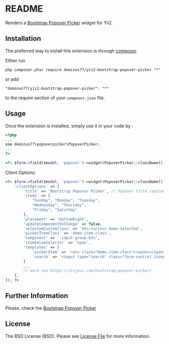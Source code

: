 README
======
Renders a [Bootstrap Popover Picker](https://itsjavi.com/bootstrap-popover-picker/) widget for Yii2. 

Installation
------------

The preferred way to install this extension is through [composer](http://getcomposer.org/download/).

Either run

```
php composer.phar require dominus77/yii2-bootstrap-popover-picker "*"
```

or add

```
"dominus77/yii2-bootstrap-popover-picker": "*"
```

to the require section of your `composer.json` file.


Usage
-----

Once the extension is installed, simply use it in your code by  :

```php
<?php
...
use dominus77\popoverpicker\PopoverPicker;
...
?>

<?= $form->field($model, 'popover')->widget(PopoverPicker::className(), []); ?>

```

Client Options:

```php
<?= $form->field($model, 'popover')->widget(PopoverPicker::className(), [
    'clientOptions' => [
        'title' => 'Bootstrap Popover Picker', // Popover title (optional) only if specified in the template
        'items' => [
            "Sunday", "Monday", "Tuesday",
            "Wednesday", "Thursday",
            "Friday", "Saturday"
        ],
        'placement' => 'bottomRight',
        'updateComponentOnChange' => false,
        'selectedCustomClass' => 'btn-success demo-selected',
        'pickerItemClass' => 'demo-item-class',
        'component' => '.input-group-btn',
        'itemValueSelector' => 'span',
        'templates' => [
            'pickerItem' => '<div class="demo-item-class"><span></span></div>',
            'search' => '<input type="search" class="form-control iconpicker-search" placeholder="Type to filter" />'
        ]
        ...
        // more see https://itsjavi.com/bootstrap-popover-picker/
    ],
]); ?>
```

Further Information
-----
Please, check the [Bootstrap Popover Picker](https://itsjavi.com/bootstrap-popover-picker/)

License
-----
The BSD License (BSD). Please see [License File](https://github.com/Dominus77/yii2-bootstrap-popover-picker/blob/master/LICENSE.md) for more information.